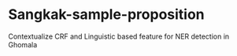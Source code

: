 # Sangkak-sample-proposition

Contextualize CRF and Linguistic based feature for NER detection in Ghomala

